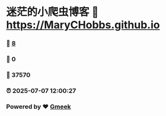 # 迷茫的小爬虫博客 :link: https://MaryCHobbs.github.io 
### :page_facing_up: [8](https://MaryCHobbs.github.io/tag.html) 
### :speech_balloon: 0 
### :hibiscus: 37570 
### :alarm_clock: 2025-07-07 12:00:27 
### Powered by :heart: [Gmeek](https://github.com/Meekdai/Gmeek)
